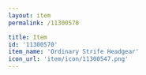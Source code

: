 ```yaml
---
layout: item
permalink: /11300570

title: Item
id: '11300570'
item_name: 'Ordinary Strife Headgear'
icon_url: 'item/icon/11300547.png'
---
```

